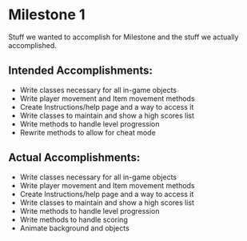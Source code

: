 # Milestone 1 #

Stuff we wanted to accomplish for Milestone and the stuff we actually accomplished.


## Intended Accomplishments: ##
  * Write classes necessary for all in-game objects
  * Write player movement and Item movement methods
  * Create Instructions/help page and a way to access it
  * Write classes to maintain and show a high scores list
  * Write methods to handle level progression
  * Rewrite methods to allow for cheat mode

## Actual Accomplishments: ##
  * Write classes necessary for all in-game objects
  * Write player movement and Item movement methods
  * Create Instructions/help page and a way to access it
  * Write classes to maintain and show a high scores list
  * Write methods to handle level progression
  * Write methods to handle scoring
  * Animate background and objects